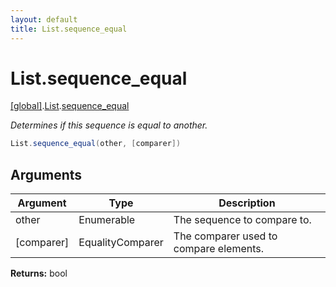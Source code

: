 ```yaml
---
layout: default
title: List.sequence_equal
---
```


# List.sequence_equal

[\[global\]]({{site.baseurl}}/docs/).[List]({{site.baseurl}}/docs/List/).[sequence_equal]({{site.baseurl}}/docs/List/sequence_equal/)

_Determines if this sequence is equal to another._

```cs
List.sequence_equal(other, [comparer])
```

## Arguments

<table>
  <col width="15%">
  <col width="15%">
  <thead>
    <tr>
      <th>Argument</th>
      <th>Type</th>
      <th>Description</th>
    </tr>
  </thead>
  <tbody>
    <tr>
      <td>other</td>
      <td>Enumerable</td>
      <td>The sequence to compare to.</td>
    </tr>
    <tr>
      <td>[comparer]</td>
      <td>EqualityComparer</td>
      <td>The comparer used to compare elements.</td>
    </tr>
  </tbody>
</table>

**Returns:** bool
